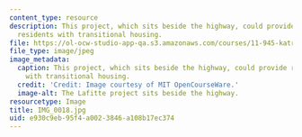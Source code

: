 ```yaml
---
content_type: resource
description: This project, which sits beside the highway, could provide returning
  residents with transitional housing.
file: https://ol-ocw-studio-app-qa.s3.amazonaws.com/courses/11-945-katrina-practicum-spring-2006/e930c9eb95f4a0023846a108b17ec374_IMG_0018.jpg
file_type: image/jpeg
image_metadata:
  caption: This project, which sits beside the highway, could provide returning residents
    with transitional housing.
  credit: 'Credit: Image courtesy of MIT OpenCourseWare.'
  image-alt: The Lafitte project sits beside the highway.
resourcetype: Image
title: IMG_0018.jpg
uid: e930c9eb-95f4-a002-3846-a108b17ec374
---
```

